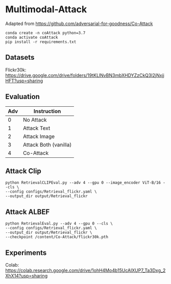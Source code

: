 # Multimodal-Attack

Adapted from https://github.com/adversarial-for-goodness/Co-Attack

```
conda create -n coAttack python=3.7
conda activate coAttack
pip install -r requirements.txt
```

## Datasets

Flickr30k: https://drive.google.com/drive/folders/19tKLlNvBN3mbXHDYZzCkQ3I2jNxjjHFT?usp=sharing


## Evaluation
|Adv|Instruction|
|---|---|
|0|No Attack|
|1|Attack Text|
|2|Attack Image|
|3|Attack Both (vanilla)|
|4|Co-Attack|


## Attack Clip

```
python RetrievalCLIPEval.py --adv 4 --gpu 0 --image_encoder ViT-B/16 --cls \
--config configs/Retrieval_flickr.yaml \
--output_dir output/Retrieval_flickr 
```

## Attack ALBEF

```
python RetrievalEval.py --adv 4 --gpu 0 --cls \
--config configs/Retrieval_flickr.yaml \
--output_dir output/Retrieval_flickr \
--checkpoint /content/Co-Attack/flickr30k.pth
```

## Experiments

Colab: https://colab.research.google.com/drive/1ohH4Mo4b15UcAlXUP7_Ta3Dxg_2XhX14?usp=sharing
